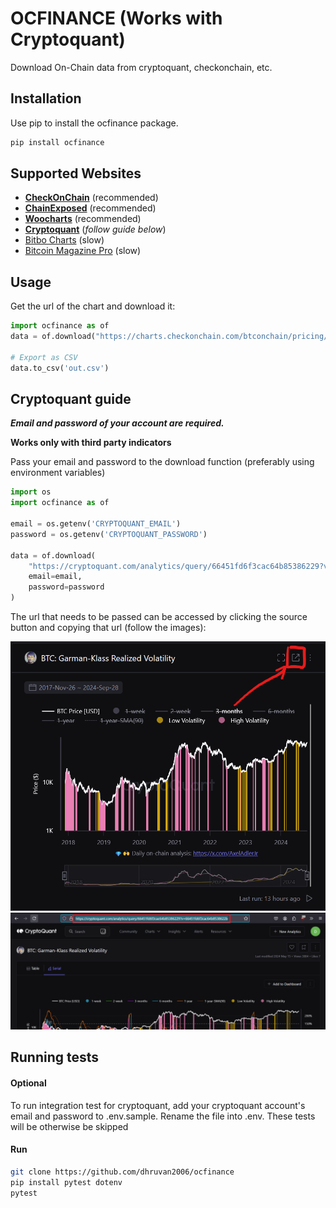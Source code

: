 # OCFINANCE (Works with Cryptoquant)

Download On-Chain data from cryptoquant, checkonchain, etc.

## Installation
Use pip to install the ocfinance package.
```bash
pip install ocfinance
```

## Supported Websites
- **[CheckOnChain](https://charts.checkonchain.com/)** (recommended)
- **[ChainExposed](https://chainexposed.com/)** (recommended)
- **[Woocharts](https://woocharts.com/)** (recommended)
- **[Cryptoquant](https://cryptoquant.com/)** (_follow guide below_)
- [Bitbo Charts](https://charts.bitbo.io/) (slow)
- [Bitcoin Magazine Pro](https://www.bitcoinmagazinepro.com) (slow)

## Usage
Get the url of the chart and download it:

```python
import ocfinance as of
data = of.download("https://charts.checkonchain.com/btconchain/pricing/pricing_picycleindicator/pricing_picycleindicator_light.html")

# Export as CSV
data.to_csv('out.csv')
```
## Cryptoquant guide
**_Email and password of your account are required._**

**Works only with third party indicators**

Pass your email and password to the download function (preferably using environment variables)
```python
import os
import ocfinance as of

email = os.getenv('CRYPTOQUANT_EMAIL')
password = os.getenv('CRYPTOQUANT_PASSWORD')

data = of.download(
    "https://cryptoquant.com/analytics/query/66451fd6f3cac64b85386229?v=66451fd6f3cac64b8538622b",
    email=email,
    password=password
)
```
The url that needs to be passed can be accessed by clicking the source button and copying that url (follow the images):

![Click the source button](/assets/cryptoquant_step1.png)
![Copy the url](/assets/cryptoquant_step2.png)

## Running tests
#### Optional
To run integration test for cryptoquant, add your cryptoquant account's email and password to .env.sample. Rename the file into .env. These tests will be otherwise be skipped

#### Run
```bash
git clone https://github.com/dhruvan2006/ocfinance
pip install pytest dotenv
pytest
```
